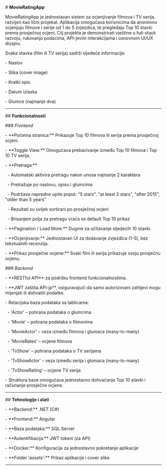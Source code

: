 \# **MovieRatingApp**

MovieRatingApp je jednostavan sistem za ocjenjivanje filmova i TV serija, razvijen kao lični projekat. Aplikacija omogućava korisnicima da anonimno ocjenjuju filmove i serije od 1 do 5 zvjezdica, te pregledaju Top 10 stavki prema prosječnoj ocjeni. Cilj projekta je demonstrirati vještine u full-stack razvoju, rukovanju podacima, API-jevim interakcijama i osnovnom UI/UX dizajnu.

Svaka stavka (film ili TV serija) sadrži sljedeće informacije:

\- Naslov

\- Slika (cover image)

\- Kratki opis

\- Datum izlaska

\- Glumce (najmanje dva)

---

\## **Funkcionalnosti**



\### *Frontend*

\- \*\*Početna stranica:\*\* Prikazuje Top 10 filmova ili serija prema prosječnoj ocjeni.

\- \*\*Toggle View:\*\* Omogućava prebacivanje između Top 10 filmova i Top 10 TV serija.

\- \*\*Pretraga:\*\*  

&nbsp; - Automatski aktivira pretragu nakon unosa najmanje 2 karaktera  

&nbsp; - Pretražuje po naslovu, opisu i glumcima 

&nbsp; - Podržava napredne upite poput: "5 stars", "at least 3 stars", "after 2015", "older than 5 years"  

&nbsp; - Rezultati su uvijek sortirani po prosječnoj ocjeni  

&nbsp; - Brisanjem polja za pretragu vraća se default Top 10 prikaz

\- \*\*Pagination / Load More:\*\* Dugme za učitavanje sljedećih 10 stavki.

\- \*\*Ocjenjivanje:\*\* Jednostavan UI za dodavanje zvjezdica (1-5), bez tekstualnih recenzija.

\- \*\*Prikaz prosječne ocjene:\*\* Svaki film ili serija prikazuje svoju prosječnu ocjenu.



\### *Backend*

\- \*\*RESTful API\*\* za podršku frontend funkcionalnostima.

\- \*\*JWT zaštita API-ja\*\*, osiguravajući da samo autorizovani zahtjevi mogu mijenjati ili dohvatiti podatke.

\- Relacijska baza podataka sa tablicama:

&nbsp; - 'Actor' – pohrana podataka o glumcima  

&nbsp; - 'Movie' – pohrana podataka o filmovima  

&nbsp; - 'MovieActor' – veza između filmova i glumaca (many-to-many)  

&nbsp; - 'MovieRates' – ocjene filmova  

&nbsp; - 'TvShow' – pohrana podataka o TV serijama  

&nbsp; - 'TvShowActor' – veza između serija i glumaca (many-to-many)  

&nbsp; - 'TvShowRating' – ocjene TV serija

\- Struktura baze omogućava jednostavno dohvaćanje Top 10 stavki i računanje prosječne ocjene.

---

\## **Tehnologije i alati**

\- \*\*Backend:\*\* .NET (C#)

\- \*\*Frontend:\*\* Angular

\- \*\*Baza podataka:\*\* SQL Server

\- \*\*Autentifikacija:\*\* JWT tokeni (za API)

\- \*\*Docker:\*\* Konfiguracija za jednostavno pokretanje aplikacije

\- \*\*Folder 'assets':\*\* Prikaz aplikacije i cover slike

---

